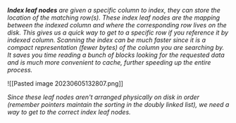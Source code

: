 ***Index leaf nodes** are given a specific column to index, they can store the location of the matching row(s).* *These index leaf nodes are the mapping between the indexed column and where the corresponding row lives on the disk. This gives us a quick way to get to a specific row if you reference it by indexed column. Scanning the index can be much faster since it is a compact representation (fewer bytes) of the column you are searching by. It saves you time reading a bunch of blocks looking for the requested data and is much more convenient to cache, further speeding up the entire process.*

![[Pasted image 20230605132807.png]]

*Since these leaf nodes aren't arranged physically on disk in order (remember pointers maintain the sorting in the doubly linked list), we need a way to get to the correct index leaf nodes.*